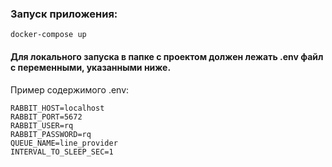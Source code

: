 ### Запуск приложения:
```docker-compose up```

#### Для локального запуска в папке с проектом должен лежать .env файл с переменными, указанными ниже.
Пример содержимого .env:
```
RABBIT_HOST=localhost
RABBIT_PORT=5672
RABBIT_USER=rq
RABBIT_PASSWORD=rq
QUEUE_NAME=line_provider
INTERVAL_TO_SLEEP_SEC=1
```